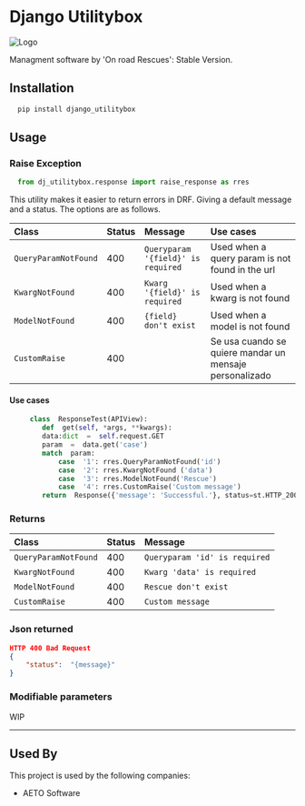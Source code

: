 # Django Utilitybox
![Logo](https://i.imgur.com/KXosc2D.png)


Managment software by 'On road Rescues': Stable Version.

## Installation

```bash
  pip install django_utilitybox
```

## Usage

### Raise Exception

```python
  from dj_utilitybox.response import raise_response as rres
```

This utility makes it easier to return errors in DRF.
Giving a default message and a status.
The options are as follows.


| Class | Status | Message | Use cases |
| :-------- | :------- | :------- |  :------- |
| `QueryParamNotFound` | 400 | `Queryparam '{field}' is required` | Used when a query param is not found in the url |
| `KwargNotFound ` | 400 | `Kwarg '{field}' is required` | Used when a kwarg is not found |
| `ModelNotFound` | 400 | `{field} don't exist` | Used when a model is not found |
| `CustomRaise` | 400 | `   ` | Se usa cuando se quiere mandar un mensaje personalizado |
####  Use cases

```python
	 class  ResponseTest(APIView):
		def  get(self, *args, **kwargs):
		data:dict  =  self.request.GET
		param  =  data.get('case')
		match  param:
			case  '1': rres.QueryParamNotFound('id')
			case  '2': rres.KwargNotFound ('data')
			case  '3': rres.ModelNotFound('Rescue')
			case  '4': rres.CustomRaise('Custom message')
		return  Response({'message': 'Successful.'}, status=st.HTTP_200_OK)
```
### Returns
| Class | Status | Message |
| :-------- | :------- | :------- | 
| `QueryParamNotFound` | 400 | `Queryparam 'id' is required` |
| `KwargNotFound ` | 400 | `Kwarg 'data' is required` |
| `ModelNotFound` | 400 | `Rescue don't exist` |
| `CustomRaise` | 400 | `Custom message` |

### Json returned
```json
HTTP 400 Bad Request
{
	"status":  "{message}"
}
```
### Modifiable parameters

WIP

***
## Used By

This project is used by the following companies:

- AETO Software
